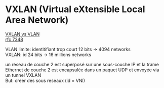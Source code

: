 # VXLAN (Virtual eXtensible Local Area Network)
[VXLAN vs VLAN](https://blog.invgate.com/vxlan-vs-vlan)\
[rfc 7348](https://datatracker.ietf.org/doc/rfc7348/)

VLAN limite: identitifiant trop court 12  bits -> 4094 networks\
VXLAN: id 24 bits -> 16 millions networks

un réseau de couche 2 est superposé sur une sous-couche IP et la trame Ethernet de couche 2 est encapsulée dans un paquet UDP et envoyée via un tunnel VXLAN\
But: creer des sous reseaux (id = VNI)
